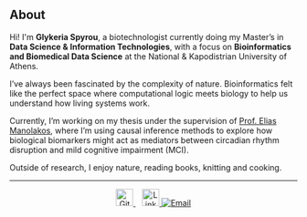 ## About

Hi! I'm **Glykeria Spyrou**, a biotechnologist currently doing my Master’s in  
**Data Science & Information Technologies**, with a focus on **Bioinformatics and Biomedical Data Science** at the National & Kapodistrian University of Athens.

I’ve always been fascinated by the complexity of nature. Bioinformatics felt like the perfect space  where computational logic meets biology to help us understand how living systems work.

Currently, I’m working on my thesis under the supervision of [Prof. Elias Manolakos](https://www.linkedin.com/in/eliasmanolakos/), where I’m using causal inference methods to explore how biological biomarkers might act as mediators between circadian rhythm disruption and mild cognitive impairment (MCI).

Outside of research, I enjoy nature, reading books, knitting and cooking.

<!-- You can find my code [here on GitHub](https://github.com/glyspy) or connect with me on [LinkedIn](https://linkedin.com/in/glyspy). -->

---
<p align="center">
  <a href="https://github.com/glyspy" target="_blank">
    <img src="https://cdn.jsdelivr.net/gh/devicons/devicon/icons/github/github-original.svg" alt="GitHub" width="30"/>
  </a>
  &nbsp;&nbsp;
  <a href="https://www.linkedin.com/in/glyspy/" target="_blank">
    <img src="https://cdn.jsdelivr.net/gh/devicons/devicon/icons/linkedin/linkedin-original.svg" alt="LinkedIn" width="30"/>
  </a>
  <a href="mailto:&#115;&#112;&#121;&#114;&#111;&#117;&#103;&#108;&#121;&#107;&#101;&#114;&#105;&#97;&#64;&#103;&#109;&#97;&#105;&#108;&#46;&#99;&#111;&#109;">
    <img src="https://img.shields.io/badge/email-contact-blue?style=for-the-badge&logo=gmail&logoColor=white" alt="Email">
  </a>
</p>
